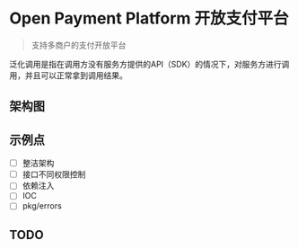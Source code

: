 # Open Payment Platform 开放支付平台

> 支持多商户的支付开放平台

泛化调用是指在调用方没有服务方提供的API（SDK）的情况下，对服务方进行调用，并且可以正常拿到调用结果。

## 架构图


## 示例点

- [ ] 整洁架构
- [ ] 接口不同权限控制
- [ ] 依赖注入
- [ ] IOC
- [ ] pkg/errors

## TODO


